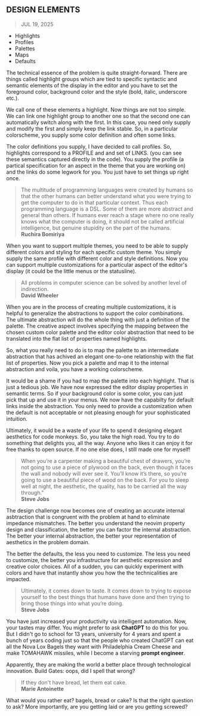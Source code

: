 ## DESIGN ELEMENTS
> JUL 19, 2025

* Highlights
* Profiles
* Palettes
* Maps
* Defaults

The technical essence of the problem is quite straight-forward.
There are things called highlight groups which are tied to specific
syntactic and semantic elements of the display in the editor and
you have to set the foreground color, background color and the style
(bold, italic, underscore etc.).

We call one of these elements a highlight.  Now things are not too simple.
We can link one highlight group to another one so that the second one
can automatically switch along with the first.  In this case, you need
only supply and modify the first and simply keep the link stable.
So, in a particular colorscheme, you supply some color definition and
often some links.

The color definitions you supply, I have decided to call profiles.
So, highlights correspond to a PROFILE and and set of LINKS.
(you can see these semantics captured directly in the code).
You supply the profile (a partical specification for an aspect
in the theme that you are working on) and the links do some
legwork for you.  You just have to set things up right once.

> The multitude of programming languages were created by humans so that
> the other humans can better understand what you were trying to get the
> computer to do in that particular context.  Thus each programming
> language is a DSL.  Some of them are more abstract and general than others.
> If humans ever reach a stage where no one really knows what
> the computer is doing, it should not be called artificial intelligence,
> but genuine stupidity on the part of the humans.  
> **Ruchira Bomiriya**

When you want to support multiple themes, you need to be able
to supply different colors and styling for each specific custom theme.
You simply supply the same profile with different color and style
definitions.  Now you can support multiple customizations for
a particular aspect of the editor's display (it could be the little
menus or the statusline).

> All problems in computer science can be solved by another
> level of indirection.  
> **David Wheeler**

When you are in the process of creating multiple customizations,
it is helpful to generalize the abstractions to support the color
combinations.  The ultimate abstraction will do the whole thing
with just a definition of the palette.
The creative aspect involves specifying the mapping between
the chosen custom color palette and the editor color abstraction
that need to be translated into the flat list of properties named
highlights.

So, what you really need to do is to map the palette to
an intermediate abstraction that has achived an elegant one-to-one
relationship with the flat list of properties.  Now you pick a palette
and map it to the internal abstraction and voila, you have a working
colorscheme.

It would be a shame if you had to map the palette into each highlight.
That is just a tedious job.  We have now expressed the editor display
properties in semantic terms.  So if your background color is some color,
you can just pick that up and use it in your menus.  We now have the
capabilty for default links inside the abstraction.  You only need to
provide a customization when the default is not acceptable or not
pleasing enough for your sophisticated intuition.

Ultimately, it would be a waste of your life to spend it designing
elegant aesthetics for code monkeys.  So, you take the high road.
You try to do something that delights you, all the way.
Anyone who likes it can enjoy it for free thanks to open source.
If no one else does, I still made one for myself!

> When you’re a carpenter making a beautiful chest of drawers,
> you’re not going to use a piece of plywood on the back,
> even though it faces the wall and nobody will ever see it.
> You’ll know it’s there, so you’re going to use a beautiful
> piece of wood on the back.
> For you to sleep well at night, the aesthetic, the quality,
> has to be carried all the way through."  
> **Steve Jobs**

The design challenge now becomes one of creating an accurate internal
asbtraction that is congruent with the problem at hand to eliminate
impedance mismatches.  The better you understand the neovim property
design and classification, the better you can factor the internal
abstraction.  The better your internal abstraction, the better your
representation of aesthetics in the problem domain.

The better the defaults, the less you need to customize.  The less you
need to customize, the better you infrastructure for aesthetic
expression and creative color choices.  All of a sudden, you can quickly
experiment with colors and have that instantly show you how the the
technicalities are impacted.

> Ultimately, it comes down to taste.
> It comes down to trying to expose yourself to the best things
> that humans have done and then trying to bring those things
> into what you’re doing.  
> **Steve Jobs**

You have just increased your productivity via intelligent automation.
Now, your tastes may differ.  You might prefer to ask **ChatGPT** to
do this for you.  But I didn't go to school for 13 years, university
for 4 years and spent a bunch of years coding just so that the people
who created ChatGPT can eat all the Nova Lox Bagels they want with
Philadelphia Cream Cheese and make TOMAHAWK missiles, while I become
a starving **prompt engineer**.

Apparently, they are making the world a better place through
technological innovation.
Build Gates: oops, did I spell that wrong?

> If they don't have bread, let them eat cake.  
> **Marie Antoinette**

What would you rather eat? bagels, bread or cake?
Is that the right question to ask?
More importantly, are you getting laid or are you getting screwed?
